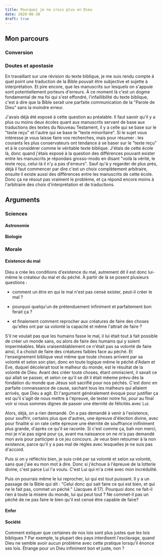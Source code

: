 ```yaml
---
title: Pourquoi je ne crois plus en Dieu
date: 2020-06-30
draft: true
---
```

## Mon parcours

### Conversion

### Doutes et apostasie

En travaillant sur une révision du texte biblique, je me suis rendu compte à quel point une traduction de la Bible pouvait être subjective et sujette à interprétation. Et pire encore, que les manuscrits sur lesquels on s'appuie sont potentiellement porteurs d'erreurs. À ce moment là c'est un dogme fondamental de ma foi qui s'est effondré, l'infaillibilité du texte biblique, c'est à dire que la Bible serait une parfaite communication de la "Parole de Dieu" sans la moindre erreur.

J'avais déjà été exposé à cette question au préalable. Il faut savoir qu'il y a plus ou moins deux écoles quant aux manuscrits servant de base aux traductions des textes du Nouveau Testament, il y a celle qui se base sur le "texte reçu" et l'autre qui se base le "texte minoritaire". Si le sujet vous intéresse je vous laisse faire vos recherches, mais pour résumer : les courants les plus conservateurs ont tendance à se baser sur le "texte reçu" et à le considérer comme le véritable texte biblique. J'étais de cette école là, donc quand j'étais exposé à la question des différences pouvant exister entre les manuscrits je répondais grosso-modo en disant "voilà la vérité, le texte reçu, celui-là il n'y a pas d'erreurs". Sauf qu'à y regarder de plus près, déjà il faut commencer par dire c'est un choix complètement arbitraire, ensuite il existe aussi des différences entre les manuscrits de cette école. Donc ça ne résout pas vraiment le problème, et ça répond encore moins à l'arbitraire des choix d'interprétation et de traductions.

## Arguments

### Sciences

#### Astronomie

#### Biologie

### Morale

#### Existence du mal

Dieu a crée les conditions d'existence du mal, autrement dit il est donc lui-même le créateur du mal et du péché. À partir de là se posent plusieurs questions :

*   comment un être en qui le mal n'est pas censé exister, peut-il créer le mal ?

*   pourquoi quelqu'un de prétenduement infiniment et parfaitement bon ferait ça ?

*   et finalement comment reprocher aux créatures de faire des choses qu'elles ont par sa volonté la capacité et même l'attrait de faire ?


S'il ne voulait pas que les humains fasse le mal, il lui était tout à fait possible de créer un monde sans, ou alors de faire des humains qui y soient imperméables. Mais vraisemblablement ce n'était pas sa volonté de faire ainsi, il a choisit de faire des créatures faibles face au péché. Et l'enseignement biblique veut même que toute choses arrivent par sa volonté et selon son plan, donc en toute logique même le péché d'Adam et Eve, duquel décolerait tout le malheur du monde, est le résultat de la volonté de Dieu. Avant des créer toute choses, étant omniscient, il savait ce qui allait se passer, et selon ce qu'il se dit il était mêeme prévu dès la fondation du monde que Jésus soit sacrifié pour nos péchés. C'est donc en parfaite connaissance de cause, sachant tous les malheurs qui allaient arrivés, que Dieu a agit. Et l'argument généralement évoqué pour justifier ça est qu'il s'agit de nous mettre à l'épreuve, de tester notre foi, pour au final voir si nous sommes dignes de passer une éternité de félicités avec Lui.

Alors, déjà, on a rien demandé. On a pas demandé à venir à l'existence, pour souffrir, certains plus que d'autres, une épreuve d'élection divine, avec pour finalité si on rate cette épreuve une éternité de souffrance inifiniment plus grande, d'après ce qu'il se raconte. Si c'est comme ça, bah non merci, moi je n'ai pas signé pour ça, avant ma naissance on ne m'a pas demandé mon avis pour participer à ce jeu concours. Je veux bien retourner à la non existence, parce qu'il y a pas mal de régles avec lesquelles je ne suis pas d'accord.

Puis si on y réfléchis bien, je suis créé par sa volonté et selon sa volonté, sans que j'aie eu mon mot à dire. Donc si j'échoue à l'épreuve de la lotterie divine, c'est parce Lui l'a voulu. C'est Lui qui m'a créé avec mon incrédulité.

Puis on pourrais même le lui reprocher, lui qui est tout puissant. Il y a un passage de la Bible qui dit : "Celui donc qui sait faire ce qui est bien, et qui ne le fait pas, commet un péché." (Jacques 4:17). Pourquoi donc ne fait-il rien à toute la misère du monde, lui qui peut tout ? Ne commet-il pas un péché de ne pas faire le bien qu'il est censé être capable de faire?

#### Enfer

#### Société

Comment exliquer que certaines de nos lois sont plus justes que les lois bibliques ? Par exemple, la plupart des pays interdisent l'esclavage, quand Dieu ne semble avoir aucun problème avec cette pratique lorsqu'il énonce ses lois. Étrange pour un Dieu infiniment bon et juste, non ?
